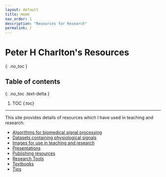 ```yaml
---
layout: default
title: Home
nav_order: 1
description: "Resources for Research"
permalink: /
---
```


# Peter H Charlton's Resources
{: .no_toc }

## Table of contents
{: .no_toc .text-delta }

1. TOC
{:toc}

---

This site provides details of resources which I have used in teaching and research:

* [Algorithms for biomedical signal processing](algorithms)
* [Datasets containing physiological signals](datasets)
* [Images for use in teaching and research](images)
* [Presentations](presentations)
* [Publishing resources](publishing)
* [Research Tools](tools)
* [Textbooks](textbooks)
* [Tips](tips)



